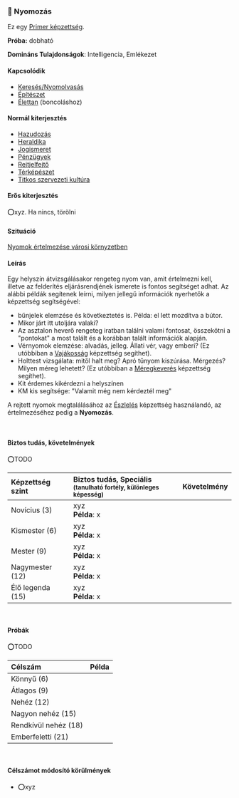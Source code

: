 ### 🔵 Nyomozás

Ez egy [Primer képzettség](../015_primer_szekunder_ismeretek.md).

**Próba:** dobható

**Domináns Tulajdonságok**: Intelligencia, Emlékezet

#### Kapcsolódik

- [Keresés/Nyomolvasás](../fortelyok.altalanos/kereses_nyomolvasas.md)
- [Építészet](../fortelyok.altalanos/epiteszet.md)
- [Élettan](../fortelyok.altalanos/elettan.md) (boncoláshoz)

#### Normál kiterjesztés

- [Hazudozás](../fortelyok.szabad/hazudozas.md)
- [Heraldika](../fortelyok.szabad/heraldika.md)
- [Jogismeret](../fortelyok.szabad/jogismeret.md)
- [Pénzügyek](../fortelyok.szabad/penzugyek.md)
- [Rejtjelfejtő](../fortelyok.szabad/rejtjelfejto.md)
- [Térképészet](../fortelyok.szabad/terkepeszet.md)
- [Titkos szervezeti kultúra](../fortelyok.szabad/titkos_szervezeti_kultura.md)

#### Erős kiterjesztés

⭕xyz. Ha nincs, törölni


#### Szituáció

[Nyomok értelmezése városi környzetben](../152_02_nyomok_nyomkovetes_varos.md)

#### Leírás

Egy helyszín átvizsgálásakor rengeteg nyom van, amit értelmezni kell, illetve az felderítés eljárásrendjének ismerete is fontos segítséget adhat. Az alábbi példák segítenek leírni, milyen jellegű információk nyerhetők a képzettség segítségével:
- bűnjelek elemzése és következtetés is. Példa: el lett mozdítva a bútor.
- Mikor járt itt utoljára valaki?
- Az asztalon heverő rengeteg iratban találni valami fontosat, összekötni a "pontokat" a most talált és a korábban talált információk alapján.
- Vérnyomok elemzése: alvadás, jelleg. Állati vér, vagy emberi? (Ez utóbbiban a [Vajákosság](../kepzettsegek.szekunder/vajakossag.md) képzettség segíthet).
- Holttest vizsgálata: mitől halt meg? Apró tűnyom kiszúrása. Mérgezés? Milyen méreg lehetett?  (Ez utóbbiban a [Méregkeverés](meregkeveres.md) képzettség segíthet).
- Kit érdemes kikérdezni a helyszínen
- KM kis segítsége: "Valamit még nem kérdeztél meg"

A rejtett nyomok megtalálásához az [Észlelés](eszleles.md) képzettség használandó, az értelmezéséhez pedig a **Nyomozás**.

<br />

#### Biztos tudás, követelmények
⭕TODO

| Képzettség szint | Biztos tudás, Speciális <br /><sub>(tanulható fortély, különleges  képesség)</sub> | Követelmény |
|:---------------- |:---------------------------------------------------------------------------------- |:-----------:|
| Novícius (3)     | xyz <br /> **Példa**: x                                                            |             |
| Kismester (6)    | xyz <br /> **Példa**: x                                                            |             |
| Mester (9)       | xyz <br /> **Példa**: x                                                            |             |
| Nagymester (12)  | xyz <br /> **Példa**: x                                                            |             |
| Élő legenda (15) | xyz <br /> **Példa**: x                                                            |             |

<br />

#### Próbák
⭕TODO

| Célszám | Példa  |
| :----------- | :----------- |
| Könnyű       (6)  | |
| Átlagos      (9)  | |
| Nehéz        (12) | |
| Nagyon nehéz (15) | |
| Rendkívül nehéz (18) | |
| Emberfeletti (21) | |

<br />

#### Célszámot módosító körülmények

- ⭕xyz
